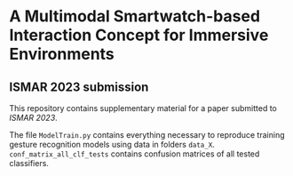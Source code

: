 # A Multimodal Smartwatch-based Interaction Concept for Immersive Environments

## ISMAR 2023 submission

This repository contains supplementary material for a paper submitted to _ISMAR 2023_.

The file `ModelTrain.py` contains everything necessary to reproduce training gesture recognition models using data in folders `data_X`.
`conf_matrix_all_clf_tests` contains confusion matrices of all tested classifiers.
